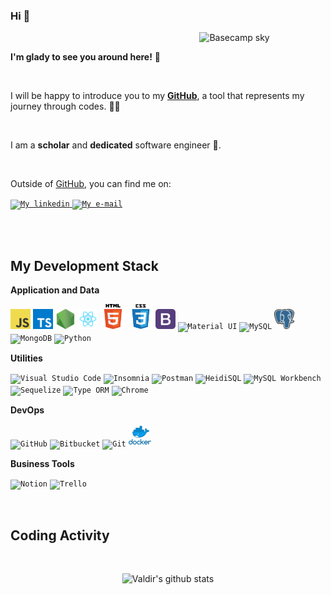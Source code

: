 ### Hi 👋

<img align="right" width="40%" src="https://media.giphy.com/media/YxdQy6Vxbvb44/giphy.gif" alt="Basecamp sky" />

<br>

**I'm glady to see you around here!** :star_struck:

<br>

I will be happy to introduce you to my [**GitHub**](https://github.com/valdir-ti?tab=repositories), a tool that represents my journey through codes. :running_man:

<br>

I am a **scholar** and **dedicated** software engineer :dart:.

<br>

Outside of [GitHub](https://github.com/valdir-ti/), you can find me on:

<a href="https://www.linkedin.com/in/valdirti/">
  <code><img alt="My linkedin" title="My linkedin" width="28" src="https://img.icons8.com/external-justicon-flat-justicon/50/000000/external-linkedin-social-media-justicon-flat-justicon.png" /></code>
</a>

<a href="mailto:valdir.ti@gmail.com">
  <code><img alt="My e-mail" title="My e-mail" width="32" src="https://img.icons8.com/stickers/100/000000/gmail-new.png" /></code>
</a>

<br/><br/>

## My Development Stack

**Application and Data**

<code><img height="32" src="https://raw.githubusercontent.com/github/explore/80688e429a7d4ef2fca1e82350fe8e3517d3494d/topics/javascript/javascript.png" alt="Javascript" title="JavaScript"/></code>
<code><img height="32" src="https://raw.githubusercontent.com/github/explore/80688e429a7d4ef2fca1e82350fe8e3517d3494d/topics/typescript/typescript.png" alt="Typescript" title="Typescript"/></code>
<code><img height="32" src="https://raw.githubusercontent.com/github/explore/80688e429a7d4ef2fca1e82350fe8e3517d3494d/topics/nodejs/nodejs.png" alt="Nodejs" title="Nodejs"/></code>
<code><img height="32" src="https://raw.githubusercontent.com/github/explore/80688e429a7d4ef2fca1e82350fe8e3517d3494d/topics/react/react.png" alt="React" title="React"/></code>
<code><img height="40" src="https://raw.githubusercontent.com/github/explore/80688e429a7d4ef2fca1e82350fe8e3517d3494d/topics/html/html.png" alt="HTML5" title="HTML5"/></code>
<code><img height="40" src="https://raw.githubusercontent.com/github/explore/80688e429a7d4ef2fca1e82350fe8e3517d3494d/topics/css/css.png" alt="CSS3" title="CSS3"/></code>
<code><img height="32" src="https://raw.githubusercontent.com/github/explore/80688e429a7d4ef2fca1e82350fe8e3517d3494d/topics/bootstrap/bootstrap.png" alt="Bootstrap" title="Bootstrap"/></code>
<code><img height="32" src="https://img.icons8.com/color/48/000000/material-ui.png" alt="Material UI" title="Material UI"/></code>
<code><img height="32" src="https://img.icons8.com/color/48/000000/maria-db.png" alt="MySQL" title="MySQL"/></code>
<code><img height="32" src="https://raw.githubusercontent.com/github/explore/80688e429a7d4ef2fca1e82350fe8e3517d3494d/topics/postgresql/postgresql.png" alt="PostegreSQL" title="PostegreSQL"/></code>
<code><img height="38" src="https://img.icons8.com/color/48/000000/mongodb.png" alt="MongoDB" title="MongoDB"/></code>
<code><img width="32" height="32" src="https://img.icons8.com/color/48/python--v1.png" alt="Python" title="Python"/></code>

**Utilities**

<code><img height="32" src="https://cdn.iconscout.com/icon/free/png-64/visual-studio-code-1868941-1583105.png" alt="Visual Studio Code" title="Visual Studio Code"/></code>
<code><img height="32" src="https://dashboard.snapcraft.io/site_media/appmedia/2018/04/twitter-card-icon.png" alt="Insomnia" title="Insomnia"/></code>
<code><img height="32" src="https://user-images.githubusercontent.com/2676579/34940598-17cc20f0-f9be-11e7-8c6d-f0190d502d64.png" alt="Postman" title="Postman"/></code>
<code><img height="32" src="https://img.utdstc.com/icon/c19/7e5/c197e528ac9a9ce24a3fbdb22cd5552dcbe3778ce902467af16add716d2a78eb:200" alt="HeidiSQL" title="HeidiSQL"/></code>
<code><img height="32" src="https://img.utdstc.com/icon/f6f/11c/f6f11c75fda63dd454fa5db9610a77cfd6752be4db11010f2e4252551a4abccd:200" alt="MySQL Workbench" title="MySQL Workbench"/></code>
<code><img height="32" src="https://encrypted-tbn0.gstatic.com/images?q=tbn:ANd9GcS9lMBXgcHDt3djUAO6zkkR1R_GmdRB2Q1mbg&usqp=CAU" alt="Sequelize" title="Sequelize"/></code>
<code><img height="32" src="https://avatars2.githubusercontent.com/u/20165699?s=400&v=4" alt="Type ORM" title="Type ORM"/></code>
<code><img width="32" height="32" src="https://img.icons8.com/fluency/48/chrome.png" alt="Chrome" title="Chrome"/></code>

**DevOps**

<code><img height="32" src="https://cdn3.iconfinder.com/data/icons/inficons/512/github.png" alt="GitHub" title="GitHub"/></code>
<code><img height="32" src="https://cdn4.iconfinder.com/data/icons/logos-and-brands/512/44_Bitbucket_logo_logos-512.png" alt="Bitbucket" title="Bitbucket"/></code>
<code><img height="36" src="https://img.icons8.com/color/48/000000/git.png" alt="Git" title="Git"/></code>
<code><img height="36" src="https://raw.githubusercontent.com/github/explore/80688e429a7d4ef2fca1e82350fe8e3517d3494d/topics/docker/docker.png" alt="Docker" title="Docker"/></code>

**Business Tools**

<code><img height="32" src="https://cdn.iconscout.com/icon/free/png-512/notion-1693557-1442598.png" alt="Notion" title="Notion"/></code>
<code><img height="32" src="https://cdn.iconscout.com/icon/free/png-512/trello-6-569395.png" alt="Trello" title="Trello"/></code>

<br/>

## Coding Activity

<br/>

<p align="center">
  <img src="https://github-readme-stats.vercel.app/api?username=valdir-ti&show_icons=true&theme=dracula" alt="Valdir's github stats" />
</p>
